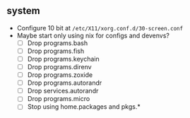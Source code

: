 ## system

- Configure 10 bit at `/etc/X11/xorg.conf.d/30-screen.conf`
- Maybe start only using nix for configs and devenvs?
  - [ ] Drop programs.bash
  - [ ] Drop programs.fish
  - [ ] Drop programs.keychain
  - [ ] Drop programs.direnv
  - [ ] Drop programs.zoxide
  - [ ] Drop programs.autorandr
  - [ ] Drop services.autorandr
  - [ ] Drop programs.micro
  - [ ] Stop using home.packages and pkgs.*
